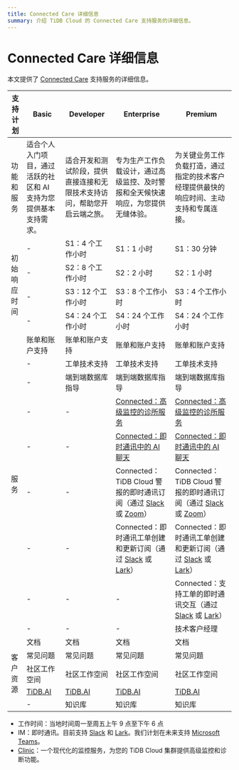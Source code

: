 ```yaml
---
title: Connected Care 详细信息
summary: 介绍 TiDB Cloud 的 Connected Care 支持服务的详细信息。
---
```


# Connected Care 详细信息

本文提供了 [Connected Care](/tidb-cloud/connected-care-overview.md) 支持服务的详细信息。

<table>
<thead>
  <tr>
    <th>支持计划</th>
    <th>Basic</th>
    <th>Developer</th>
    <th>Enterprise</th>
    <th>Premium</th>
  </tr>
</thead>
<tbody>
  <tr>
    <td>功能和服务</td>
    <td>适合个人入门项目，通过活跃的社区和 AI 支持为您提供基本支持需求。</td>
    <td>适合开发和测试阶段，提供直接连接和无限技术支持访问，帮助您开启云端之旅。</td>
    <td>专为生产工作负载设计，通过高级监控、及时警报和全天候快速响应，为您提供无缝体验。</td>
    <td>为关键业务工作负载打造，通过指定的技术客户经理提供最快的响应时间、主动支持和专属连接。</td>
  </tr>
  <tr>
    <td rowspan="4">初始响应时间</td>
    <td>-</td>
    <td>S1：4 个工作小时</td>
    <td>S1：1 小时</td>
    <td>S1：30 分钟</td>
  </tr>
  <tr>
    <td>-</td>
    <td>S2：8 个工作小时</td>
    <td>S2：2 小时</td>
    <td>S2：1 小时</td>
  </tr>
  <tr>
    <td>-</td>
    <td>S3：12 个工作小时</td>
    <td>S3：8 个工作小时</td>
    <td>S3：4 个工作小时</td>
  </tr>
  <tr>
    <td>-</td>
    <td>S4：24 个工作小时</td>
    <td>S4：24 个工作小时</td>
    <td>S4：24 个工作小时</td>
  </tr>
  <tr>
    <td rowspan="9">服务</td>
    <td>账单和账户支持</td>
    <td>账单和账户支持</td>
    <td>账单和账户支持</td>
    <td>账单和账户支持</td>
  </tr>
  <tr>
    <td>-</td>
    <td>工单技术支持</td>
    <td>工单技术支持</td>
    <td>工单技术支持</td>
  </tr>
  <tr>
    <td>-</td>
    <td>端到端数据库指导</td>
    <td>端到端数据库指导</td>
    <td>端到端数据库指导</td>
  </tr>
  <tr>
    <td>-</td>
    <td>-</td>
    <td><a href="/tidbcloud/tidb-cloud-clinic">Connected：高级监控的诊所服务</a></td>
    <td><a href="/tidbcloud/tidb-cloud-clinic">Connected：高级监控的诊所服务</a></td>
  </tr>
  <tr>
    <td>-</td>
    <td>-</td>
    <td><a href="/tidbcloud/connected-ai-chat-in-im">Connected：即时通讯中的 AI 聊天</a></td>
    <td><a href="/tidbcloud/connected-ai-chat-in-im">Connected：即时通讯中的 AI 聊天</a></td>
  </tr>
  <tr>
    <td>-</td>
    <td>-</td>
    <td>Connected：TiDB Cloud 警报的即时通讯订阅（通过 <a href="/tidbcloud/monitor-alert-slack">Slack</a> 或 <a href="/tidbcloud/monitor-alert-zoom">Zoom</a>）</td>
    <td>Connected：TiDB Cloud 警报的即时通讯订阅（通过 <a href="/tidbcloud/monitor-alert-slack">Slack</a> 或 <a href="/tidbcloud/monitor-alert-zoom">Zoom</a>）</td>
  </tr>
  <tr>
    <td>-</td>
    <td>-</td>
    <td>Connected：即时通讯工单创建和更新订阅（通过 <a href="/tidbcloud/connected-slack-ticket-creation">Slack</a> 或 <a href="/tidbcloud/connected-lark-ticket-creation">Lark</a>）</td>
    <td>Connected：即时通讯工单创建和更新订阅（通过 <a href="/tidbcloud/connected-slack-ticket-creation">Slack</a> 或 <a href="/tidbcloud/connected-lark-ticket-creation">Lark</a>）</td>
  </tr>
  <tr>
    <td>-</td>
    <td>-</td>
    <td>-</td>
    <td>Connected：支持工单的即时通讯交互（通过 <a href="/tidbcloud/connected-slack-ticket-interaction">Slack</a> 或 <a href="/tidbcloud/connected-lark-ticket-interaction">Lark</a>）</td>
  </tr>
  <tr>
    <td>-</td>
    <td>-</td>
    <td>-</td>
    <td>技术客户经理</td>
  </tr>
  <tr>
    <td rowspan="5">客户资源</td>
    <td>文档</td>
    <td>文档</td>
    <td>文档</td>
    <td>文档</td>
  </tr>
  <tr>
    <td>常见问题</td>
    <td>常见问题</td>
    <td>常见问题</td>
    <td>常见问题</td>
  </tr>
  <tr>
    <td>社区工作空间</td>
    <td>社区工作空间</td>
    <td>社区工作空间</td>
    <td>社区工作空间</td>
  </tr>
  <tr>
    <td><a href="https://tidb.ai/">TiDB.AI</a></td>
    <td><a href="https://tidb.ai/">TiDB.AI</a></td>
    <td><a href="https://tidb.ai/">TiDB.AI</a></td>
    <td><a href="https://tidb.ai/">TiDB.AI</a></td>
  </tr>
  <tr>
    <td>-</td>
    <td>知识库</td>
    <td>知识库</td>
    <td>知识库</td>
  </tr>
</tbody>
</table>

- 工作时间：当地时间周一至周五上午 9 点至下午 6 点
- IM：即时通讯。目前支持 [Slack](https://slack.com/) 和 [Lark](https://www.larksuite.com/)。我们计划在未来支持 [Microsoft Teams](https://www.microsoft.com/en-us/microsoft-teams/group-chat-software)。
- [Clinic](https://clinic.pingcap.com/)：一个现代化的监控服务，为您的 TiDB Cloud 集群提供高级监控和诊断功能。
